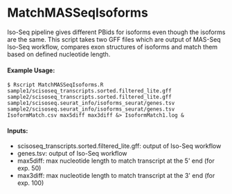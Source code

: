 # MatchMASSeqIsoforms

Iso-Seq pipeline gives different PBids for isoforms even though the isoforms are the same. This script takes two GFF files which are output of MAS-Seq Iso-Seq workflow, compares exon structures of isoforms and match them based on defined nucleotide length.

#### Example Usage:

`$ Rscript MatchMASSeqIsoforms.R sample1/scisoseq_transcripts.sorted.filtered_lite.gff sample2/scisoseq_transcripts.sorted.filtered_lite.gff sample1/scisoseq.seurat_info/isoforms_seurat/genes.tsv sample2/scisoseq.seurat_info/isoforms_seurat/genes.tsv IsoformMatch.csv max5diff max3diff &> IsoformMatch1.log &
`

#### Inputs: 
- scisoseq_transcripts.sorted.filtered_lite.gff: output of Iso-Seq workflow
- genes.tsv: output of Iso-Seq workflow 
- max5diff: max nucleotide length to match transcript at the 5' end (for exp. 50)
- max3diff: max nucleotide length to match transcript at the 3' end (for exp. 100)


